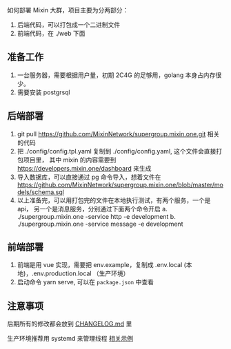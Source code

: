 如何部署 Mixin 大群，项目主要为分两部分：
1. 后端代码，可以打包成一个二进制文件
2. 前端代码，在 ./web 下面

## 准备工作
1. 一台服务器，需要根据用户量，初期 2C4G 的足够用，golang 本身占内存很少。
2. 需要安装 postgrsql

## 后端部署
1. git pull https://github.com/MixinNetwork/supergroup.mixin.one.git 相关的代码
2. 把 ./config/config.tpl.yaml 复制到 ./config/config.yaml, 这个文件会直接打包项目里， 其中 mixin 的内容需要到 https://developers.mixin.one/dashboard 来生成
3. 导入数据库，可以直接通过 pg 命令导入，想着文件在 https://github.com/MixinNetwork/supergroup.mixin.one/blob/master/models/schema.sql
4. 以上准备完，可以用打包完的文件在本地执行测试，有两个服务，一个是 api， 另一个是消息服务，分别通过下面两个命令开启
    a. ./supergroup.mixin.one -service http -e development
    b. ./supergroup.mixin.one -service message -e development

## 前端部署
1. 前端是用 vue 实现，需要把 env.example，复制成 .env.local (本地)，.env.production.local （生产环境）
2. 启动命令 yarn serve, 可以在 `package.json` 中查看

## 注意事项

后期所有的修改都会放到 [CHANGELOG.md](https://github.com/MixinNetwork/supergroup.mixin.one/blob/master/CHANGELOG.md) 里

生产环境推荐用 systemd 来管理线程 [相关示例](https://github.com/MixinNetwork/supergroup.mixin.one/tree/master/config)
